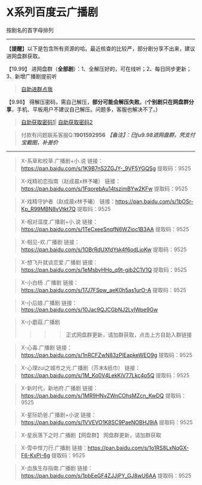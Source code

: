 <h1>X系列百度云广播剧</h1>
按剧名的首字母排列

-----

【**提醒**】以下是包含所有资源的哈。最近核查的比较严，部分剧分享不出来，建议进网盘群获取。


【19.99】 进网盘群（**全部剧**）：1、全解压好的，可在线听；2、每日同步更新；3、新增广播剧提前听
>[自助进群点我](http://pay.tupianmima.com/ma.html)

【9.98】 得解压密码，需自己解压，**部分可能会解压失败**。(**个别剧只在网盘群分享**，手机、平板用户不建议自己解压。问题多，客服也解决不了。)

>[自助获取密码1](http://pay.tupianmima.com/p.php?8tp=t3.13473a126b1998.pg1)|
[自助获取密码2](http://pay.tupianmima.com/p.php?8tp=t2.14178a39b1998.pg1)

>付款有问题联系客服Q:**1901592956**
***【备注】：已fu9.98进网盘群，凭支付宝截图，补差价***

------

>X-系草和校草.广播剧+小.说
链接：https://pan.baidu.com/s/1K9B7nS2ZGJY-_9VF5YGQSg
提取码：9525 
 
>X-戏精初恋指南（赵成晨x林予曦）
链接：https://pan.baidu.com/s/1FqorebAu14tszimBYw2KFw
提取码：9525
 
>X-戏精守护者（赵成晨x林予曦）
链接：https://pan.baidu.com/s/1bOSr-Kp_R99MBN8vVtkt7Q
提取码：9525 
 
>X-相对湿度.广播剧+小.说
链接：https://pan.baidu.com/s/1TeCxeeSnqfN6WZioc1B3AA
提取码：9525 
 
 
>X-相见-欢.广播剧
链接：https://pan.baidu.com/s/1OBrRdUXfdYsk4f6odLjoKw
提取码：9525 
 
 
>X-想飞升就谈恋爱.广播剧
链接：https://pan.baidu.com/s/1eMsbyHHo_q9t-gjb2C1V1Q
提取码：9525 
 
>X-小白杨 .广播剧
链接：https://pan.baidu.com/s/17J7FSpw_aeK0h5as1urO-A
提取码：9525 

>X-小后娘.广播剧
链接：https://pan.baidu.com/s/10Jac9QJCGbNJ2LyIWpe9Gw

>X-小蘑菇.广播剧
>>>>正式网盘群更新，请加群获取，点击上方自助入群链接

>X-心毒.广播剧
链接：https://pan.baidu.com/s/1nRCFZwN83zPlEapkeWEO9g
提取码：9525 
 
>X-心理zui之城市之光.广播剧（芥末&纸巾）
链接：https://pan.baidu.com/s/1M_Ko0V4LekKiV77Lkc4p5Q
提取码：9525 
 
>X-新时代，新地府.广播剧
链接：https://pan.baidu.com/s/1MR9HNvZWnCOhsMZcn_KwDQ
提取码：9525 
 
>X-星际奶爸.广播剧+小说
链接：https://pan.baidu.com/s/1VVEVO1K8SC9PaeNOBHJ9iA
提取码：9525 

>X-星辰落下之时.广播剧【网盘群】
网盘群更新，请加群获取

>X-雪中悍刀行.广播剧
链接：https://pan.baidu.com/s/1o1RS8LxNqGX-F6-KxPI-6g
提取码：9525 
 
>X-血族生存指南.广播剧
链接：https://pan.baidu.com/s/1pbEeGF4ZJJjPY_GJ8wU6AA
提取码：9525 

 

